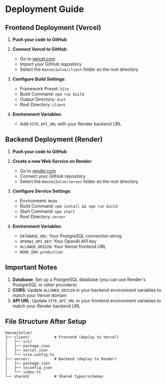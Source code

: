 # Deployment Guide

## Frontend Deployment (Vercel)

1. **Push your code to GitHub**
2. **Connect Vercel to GitHub**:
   - Go to [vercel.com](https://vercel.com)
   - Import your GitHub repository
   - Select the `HanseiSolve/client` folder as the root directory

3. **Configure Build Settings**:
   - Framework Preset: `Vite`
   - Build Command: `npm run build`
   - Output Directory: `dist`
   - Root Directory: `client`

4. **Environment Variables**:
   - Add `VITE_API_URL` with your Render backend URL

## Backend Deployment (Render)

1. **Push your code to GitHub**
2. **Create a new Web Service on Render**:
   - Go to [render.com](https://render.com)
   - Connect your GitHub repository
   - Select the `HanseiSolve/server` folder as the root directory

3. **Configure Service Settings**:
   - Environment: `Node`
   - Build Command: `npm install && npm run build`
   - Start Command: `npm start`
   - Root Directory: `server`

4. **Environment Variables**:
   - `DATABASE_URL`: Your PostgreSQL connection string
   - `OPENAI_API_KEY`: Your OpenAI API key
   - `ALLOWED_ORIGIN`: Your Vercel frontend URL
   - `NODE_ENV`: `production`

## Important Notes

1. **Database**: Set up a PostgreSQL database (you can use Render's PostgreSQL or other providers)
2. **CORS**: Update `ALLOWED_ORIGIN` in your backend environment variables to match your Vercel domain
3. **API URL**: Update `VITE_API_URL` in your frontend environment variables to match your Render backend URL

## File Structure After Setup
```
HanseiSolve/
├── client/           # Frontend (deploy to Vercel)
│   ├── src/
│   ├── package.json
│   ├── vercel.json
│   └── vite.config.ts
├── server/           # Backend (deploy to Render)
│   ├── package.json
│   ├── tsconfig.json
│   └── index.ts
└── shared/           # Shared types/schemas
```